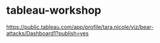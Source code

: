 # tableau-workshop

https://public.tableau.com/app/profile/tara.nicole/viz/bear-attacks/Dashboard1?publish=yes

